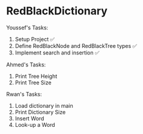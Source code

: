 # RedBlackDictionary

Youssef's Tasks:

1. Setup Project ✅
2. Define RedBlackNode and RedBlackTree types ✅
3. Implement search and insertion ✅

Ahmed's Tasks: 

1. Print Tree Height
2. Print Tree Size

Rwan's Tasks:

1. Load dictionary in main 
2. Print Dictionary Size
3. Insert Word
4. Look-up a Word
